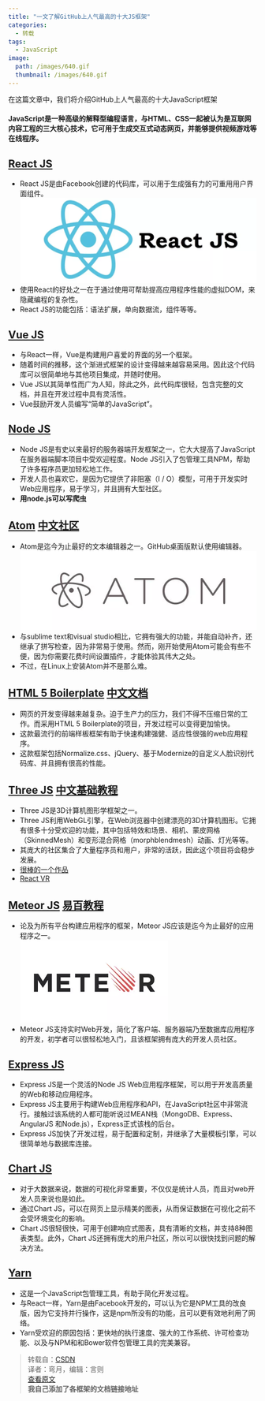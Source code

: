 ```yaml
---
title: "一文了解GitHub上人气最高的十大JS框架"
categories:
  - 转载
tags:
  - JavaScript
image:
  path: /images/640.gif
  thumbnail: /images/640.gif
---
```


在这篇文章中，我们将介绍GitHub上人气最高的十大JavaScript框架<br>

#### JavaScript是一种高级的解释型编程语言，与HTML、CSS一起被认为是互联网内容工程的三大核心技术，它可用于生成交互式动态网页，并能够提供视频游戏等在线程序。

## [React JS](https://doc.react-china.org/)
+ React JS是由Facebook创建的代码库，可以用于生成强有力的可重用用户界面组件。  
![React JS](/images/React_js.webp)  
+ 使用React的好处之一在于通过使用可帮助提高应用程序性能的虚拟DOM，来隐藏编程的复杂性。  
+ React JS的功能包括：语法扩展，单向数据流，组件等等。  

## [Vue JS](https://cn.vuejs.org/)
+ 与React一样，Vue是构建用户喜爱的界面的另一个框架。  
+ 随着时间的推移，这个渐进式框架的设计变得越来越容易采用。因此这个代码库可以很简单地与其他项目集成，并随时使用。  
+ Vue JS以其简单性而广为人知，除此之外，此代码库很轻，包含完整的文档，并且在开发过程中具有灵活性。  
+ Vue鼓励开发人员编写“简单的JavaScript”。

## [Node JS](http://nodejs.cn/)
+ Node JS是有史以来最好的服务器端开发框架之一，它大大提高了JavaScript在服务器端脚本项目中受欢迎程度。Node JS引入了包管理工具NPM，帮助了许多程序员更加轻松地工作。  
+ 开发人员也喜欢它，是因为它提供了非阻塞（I / O）模型，可用于开发实时Web应用程序，易于学习，并且拥有大型社区。  
+ **用node.js可以写爬虫**

## [Atom](https://atom.io/)  [中文社区](https://atom-china.org/)
+ Atom是迄今为止最好的文本编辑器之一。GitHub桌面版默认使用编辑器。  
![ATOM](/images/atom.webp)  
+ 与sublime text和visual studio相比，它拥有强大的功能，并能自动补齐，还继承了拼写检查，因为非常易于使用。然而，刚开始使用Atom可能会有些不便，因为你需要花费时间设置插件，才能体验其伟大之处。  
+ 不过，在Linux上安装Atom并不是那么难。

## [HTML 5 Boilerplate](http://www.bootcss.com/p/html5boilerplate/)  [中文文档](https://www.w3cplus.com/html5/html5-boilerplate.html)
+ 网页的开发变得越来越复杂。迫于生产力的压力，我们不得不压缩日常的工作。而采用HTML 5 Boilerplate的项目，开发过程可以变得更加愉快。  
+ 这款最流行的前端样板框架有助于快速构建强健、适应性很强的web应用程序。  
+ 这款框架包括Normalize.css、jQuery、基于Modernize的自定义人脸识别代码库、并且拥有很高的性能。

## [Three JS](https://threejs.org/)  [中文基础教程](http://www.hewebgl.com/article/articledir/1)
+ Three JS是3D计算机图形学框架之一。  
+ Three JS利用WebGL引擎，在Web浏览器中创建漂亮的3D计算机图形。它拥有很多十分受欢迎的功能，其中包括特效和场景、相机、蒙皮网格（SkinnedMesh）和变形混合网格（morphblendmesh）动画、灯光等等。  
+ 其庞大的社区集合了大量程序员和用户，非常的活跃，因此这个项目将会稳步发展。  
+ [很棒的一个作品](http://analysis.4sceners.de/#!/)  
+ [React VR](https://facebook.github.io/react-vr/)

## [Meteor JS](https://www.meteor.com/)  [易百教程](https://www.yiibai.com/meteor/meteor_core_api.html)
+ 论及为所有平台构建应用程序的框架，Meteor JS应该是迄今为止最好的应用程序之一。  
![Meteor JS](/images/meteor.webp)  
+ Meteor JS支持实时Web开发，简化了客户端、服务器端乃至数据库应用程序的开发，初学者可以很轻松地入门，且该框架拥有庞大的开发人员社区。

## [Express JS](http://www.expressjs.com.cn/)
+ Express JS是一个灵活的Node JS Web应用程序框架，可以用于开发高质量的Web和移动应用程序。  
+ Express JS主要用于构建Web应用程序和API，在JavaScript社区中非常流行。接触过该系统的人都可能听说过MEAN栈（MongoDB、Express、AngularJS 和Node.js），Express正式该栈的后台。  
+ Express JS加快了开发过程，易于配置和定制，并继承了大量模板引擎，可以很简单地与数据库连接。

## [Chart JS](https://chartjs.bootcss.com/)
+ 对于大数据来说，数据的可视化非常重要，不仅仅是统计人员，而且对web开发人员来说也是如此。  
+ 通过Chart JS，可以在网页上显示精美的图表，从而保证数据在可视化之前不会受环境变化的影响。  
+ Chart JS很轻很快，可用于创建响应式图表，具有清晰的文档，并支持8种图表类型。此外，Chart JS还拥有庞大的用户社区，所以可以很快找到问题的解决方法。

## [Yarn](https://yarn.bootcss.com/)
+ 这是一个JavaScript包管理工具，有助于简化开发过程。  
+ 与React一样，Yarn是由Facebook开发的，可以认为它是NPM工具的改良版，因为它支持并行操作，这是npm所没有的功能，且可以更有效地利用了网络。  
+ Yarn受欢迎的原因包括：更快地的执行速度、强大的工作系统、许可检查功能、以及与NPM和和Bower软件包管理工具的完美兼容。  

>转载自：[CSDN](https://mp.weixin.qq.com/s?__biz=MjM5MjAwODM4MA==&mid=2650696656&idx=1&sn=aa44600288bbce5edd21953bccac00ca&chksm=bea61a0389d193159cd3d8dda1910d65cdab7ccee04f0a3a680ab5d824ae4d36cf318da5365d&mpshare=1&scene=23&srcid=0415VAiZbF9atiH7lVo76hQI#rd)<br>
译者：弯月，编辑：言则<br>
[查看原文](https://boostlog.io/@junp1234/top-10-popular-javascript-projects-on-github-5abf4e2c0814730093a2f026)  
**我自己添加了各框架的文档链接地址**
